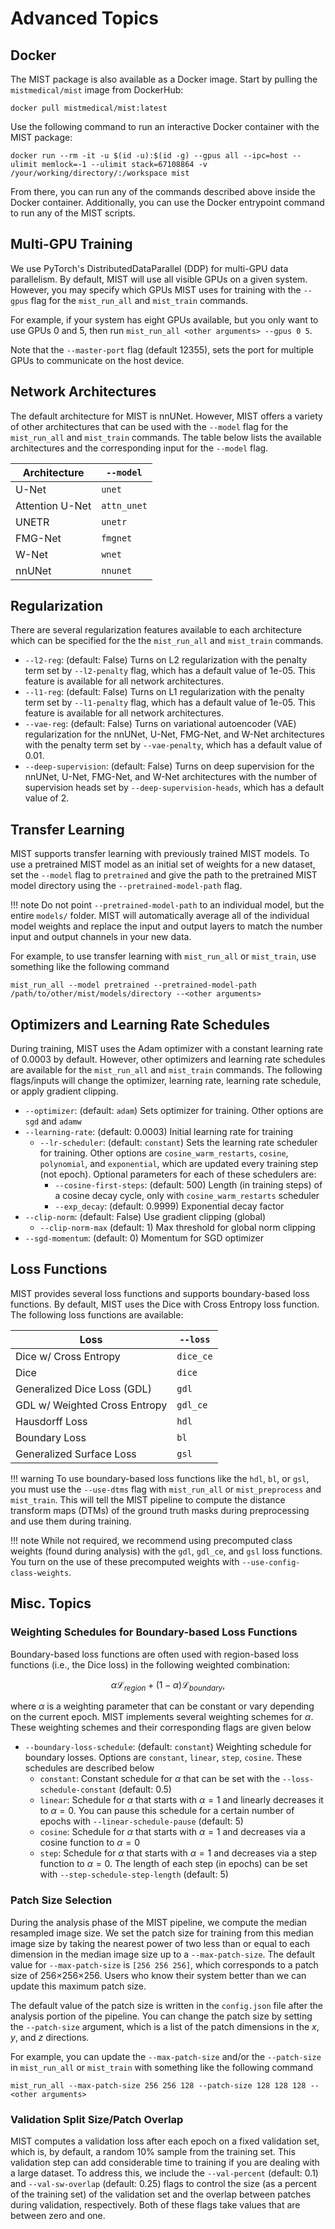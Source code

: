 Advanced Topics
===

## Docker
The MIST package is also available as a Docker image. Start by pulling the ```mistmedical/mist``` image from DockerHub:
```console
docker pull mistmedical/mist:latest
```

Use the following command to run an interactive Docker container with the MIST package:
```console
docker run --rm -it -u $(id -u):$(id -g) --gpus all --ipc=host --ulimit memlock=-1 --ulimit stack=67108864 -v /your/working/directory/:/workspace mist
```

From there, you can run any of the commands described above inside the Docker container. Additionally, you can use the Docker 
entrypoint command to run any of the MIST scripts.

## Multi-GPU Training
We use PyTorch's DistributedDataParallel (DDP) for multi-GPU data parallelism. By default, 
MIST will use all visible GPUs on a given system. However, you may specify which GPUs MIST uses for 
training with the ```--gpus``` flag for the ```mist_run_all``` and ```mist_train``` commands. 

For example, if your system has eight GPUs available, but you only want to 
use GPUs 0 and 5, then run ```mist_run_all <other arguments> --gpus 0 5```.

Note that the ```--master-port``` flag (default 12355), sets the port for 
multiple GPUs to communicate on the host device.

## Network Architectures
The default architecture for MIST is nnUNet. However, MIST offers a variety
of other architectures that can be used with the ```--model``` flag for 
the ```mist_run_all``` and ```mist_train``` commands. The table below 
lists the available architectures and the corresponding input for 
the ```--model``` flag.

| Architecture        | ```--model```                                                                                                                                                 |
|---------------------|---------------------------------------------------------------------------------------------------------------------------------------------------------------|
| U-Net               | ```unet```                                                                                                                                                    |
| Attention U-Net     | ```attn_unet```                                                                                                                                               |
| UNETR               | ```unetr```                                                                                                                                                   |
| FMG-Net             | ```fmgnet```                                                                                                                                                  |
| W-Net               | ```wnet```                                                                                                                                                    |
| nnUNet              | ```nnunet```                                                                                                                                                  |

## Regularization
There are several regularization features available to each architecture which can be specified for the 
the ```mist_run_all``` and ```mist_train``` commands.

* ```--l2-reg```: (default: False) Turns on L2 regularization with the penalty term set by ```--l2-penalty``` flag, which has a default value of 1e-05.
This feature is available for all network architectures.
* ```--l1-reg```: (default: False) Turns on L1 regularization with the penalty term set by ```--l1-penalty``` flag, which has a default value of 1e-05.
This feature is available for all network architectures.
* ```--vae-reg```: (default: False) Turns on variational autoencoder (VAE) regularization for the nnUNet, U-Net, FMG-Net, and W-Net architectures 
with the penalty term set by ```--vae-penalty```, which has a default value of 0.01.
* ```--deep-supervision```: (default: False) Turns on deep supervision for the nnUNet, U-Net, FMG-Net, and W-Net architectures with the 
number of supervision heads set by ```--deep-supervision-heads```, which has a default value of 2.

## Transfer Learning
MIST supports transfer learning with previously trained MIST models. To use a pretrained MIST model as an initial set of 
weights for a new dataset, set the ```--model``` flag to ```pretrained``` and give the path to the pretrained MIST model
directory using the ```--pretrained-model-path``` flag. 

!!! note
    Do not point ```--pretrained-model-path``` to an individual model, but the entire ```models/``` folder. MIST will
    automatically average all of the individual model weights and replace the input and output layers to match the number
    input and output channels in your new data.

For example, to use transfer learning with ```mist_run_all``` or ```mist_train```, use something like the following
command

```console
mist_run_all --model pretrained --pretrained-model-path /path/to/other/mist/models/directory --<other arguments> 
```

## Optimizers and Learning Rate Schedules
During training, MIST uses the Adam optimizer with a constant learning rate of 0.0003 by default. However, other optimizers
and learning rate schedules are available for the ```mist_run_all``` and ```mist_train``` commands. The following flags/inputs
will change the optimizer, learning rate, learning rate schedule, or apply gradient clipping.

* ```--optimizer```: (default: ```adam```) Sets optimizer for training. Other options are ```sgd``` and ```adamw```
* ```--learning-rate```: (default: 0.0003) Initial learning rate for training
  * ```--lr-scheduler```: (default: ```constant```) Sets the learning rate scheduler for training. Other options are 
  ```cosine_warm_restarts```, ```cosine```, ```polynomial```, and ```exponential```, which are updated every training step (not epoch). Optional parameters
  for each of these schedulers are:
      - ```--cosine-first-steps```: (default: 500) Length (in training steps) of a cosine decay cycle, only with ```cosine_warm_restarts``` scheduler
      - ```--exp_decay```: (default: 0.9999) Exponential decay factor
* ```--clip-norm```: (default: False) Use gradient clipping (global)
    - ```--clip-norm-max``` (default: 1)  Max threshold for global norm clipping
* ```--sgd-momentum```: (default: 0) Momentum for SGD optimizer

## Loss Functions
MIST provides several loss functions and supports boundary-based loss functions. By default, MIST uses the Dice with
Cross Entropy loss function. The following loss functions are available:

| Loss                          | ```--loss```  |
|-------------------------------|---------------|
| Dice w/ Cross Entropy         | ```dice_ce``` |
| Dice                          | ```dice```    |
| Generalized Dice Loss (GDL)   | ```gdl```     |
| GDL w/ Weighted Cross Entropy | ```gdl_ce```  |
| Hausdorff Loss                | ```hdl```     |
| Boundary Loss                 | ```bl```      |
| Generalized Surface Loss      | ```gsl```     |

!!! warning
    To use boundary-based loss functions like the ```hdl```, ```bl```, or ```gsl```, you must use the ```--use-dtms```
    flag with ```mist_run_all``` or ```mist_preprocess``` and ```mist_train```. This will tell the MIST pipeline to 
    compute the distance transform maps (DTMs) of the ground truth masks during preprocessing and use them during training. 

!!! note
    While not required, we recommend using precomputed class weights (found during analysis) with the ```gdl```, ```gdl_ce```, and ```gsl``` loss
    functions. You turn on the use of these precomputed weights with ```--use-config-class-weights```.

## Misc. Topics

### Weighting Schedules for Boundary-based Loss Functions
Boundary-based loss functions are often used with region-based loss functions (i.e., the Dice loss) in the following
weighted combination:

$$
\alpha \mathcal{L}_{region} + (1 - \alpha) \mathcal{L}_{boundary},
$$

where $\alpha$ is a weighting parameter that can be constant or vary depending on the current epoch. MIST implements
several weighting schemes for $\alpha$. These weighting schemes and their corresponding flags are given below

* ```--boundary-loss-schedule```: (default: ```constant```) Weighting schedule for boundary losses. Options are 
```constant```, ```linear```, ```step```, ```cosine```. These schedules are described below
    - ```constant```: Constant schedule for $\alpha$ that can be set with the ```--loss-schedule-constant``` (default: 0.5)
    - ```linear```: Schedule for $\alpha$ that starts with $\alpha=1$ and linearly decreases it to $\alpha=0$. You 
    can pause this schedule for a certain number of epochs with ```--linear-schedule-pause``` (default: 5)
    - ```cosine```: Schedule for $\alpha$ that starts with $\alpha=1$ and decreases via a cosine function to $\alpha=0$
    - ```step```: Schedule for $\alpha$ that starts with $\alpha=1$ and decreases via a step function to $\alpha=0$. The 
    length of each step (in epochs) can be set with ```--step-schedule-step-length``` (default: 5)

### Patch Size Selection
During the analysis phase of the MIST pipeline, we compute the median resampled image size. We set the patch size for 
training from this median image size by taking the nearest power of two less than or equal to each dimension
in the median image size up to a ```--max-patch-size```. The default value for ```--max-patch-size``` is ```[256 256 256]```,
which corresponds to a patch size of 256$\times$256$\times$256. Users who know their system better than we can update this maximum patch size.

The default value of the patch size is written in the ```config.json``` file after the analysis portion of the pipeline.
You can change the patch size by setting the ```--patch-size``` argument, which is a list of the patch dimensions in the
$x$, $y$, and $z$ directions.

For example, you can update the ```--max-patch-size``` and/or the ```--patch-size``` in ```mist_run_all``` or ```mist_train```
with something like the following command

```console
mist_run_all --max-patch-size 256 256 128 --patch-size 128 128 128 --<other arguments>
```

### Validation Split Size/Patch Overlap
MIST computes a validation loss after each epoch on a fixed validation set, which is, by default, a random 10% sample from
the training set. This validation step can add considerable time to training if you are dealing with a large dataset. 
To address this, we include the ```--val-percent``` (default: 0.1) and ```--val-sw-overlap``` (default: 0.25) flags to control the size (as a percent of the training set)
of the validation set and the overlap between patches during validation, respectively. Both of these flags 
take values that are between zero and one. 